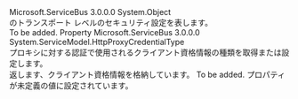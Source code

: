 <Type Name="HttpRelayTransportSecurity" FullName="Microsoft.ServiceBus.HttpRelayTransportSecurity">
  <TypeSignature Language="C#" Value="public sealed class HttpRelayTransportSecurity" />
  <TypeSignature Language="ILAsm" Value=".class public auto ansi sealed beforefieldinit HttpRelayTransportSecurity extends System.Object" />
  <TypeSignature Language="DocId" Value="T:Microsoft.ServiceBus.HttpRelayTransportSecurity" />
  <TypeSignature Language="VB.NET" Value="Public NotInheritable Class HttpRelayTransportSecurity" />
  <TypeSignature Language="F#" Value="type HttpRelayTransportSecurity = class" />
  <AssemblyInfo>
    <AssemblyName>Microsoft.ServiceBus</AssemblyName>
    <AssemblyVersion>3.0.0.0</AssemblyVersion>
  </AssemblyInfo>
  <Base>
    <BaseTypeName>System.Object</BaseTypeName>
  </Base>
  <Interfaces />
  <Docs>
    <summary><see cref="T:Microsoft.ServiceBus.WSHttpRelayBinding" /> のトランスポート レベルのセキュリティ設定を表します。</summary>
    <remarks>To be added.</remarks>
  </Docs>
  <Members>
    <Member MemberName="ProxyCredentialType">
      <MemberSignature Language="C#" Value="public System.ServiceModel.HttpProxyCredentialType ProxyCredentialType { get; set; }" />
      <MemberSignature Language="ILAsm" Value=".property instance valuetype System.ServiceModel.HttpProxyCredentialType ProxyCredentialType" />
      <MemberSignature Language="DocId" Value="P:Microsoft.ServiceBus.HttpRelayTransportSecurity.ProxyCredentialType" />
      <MemberSignature Language="VB.NET" Value="Public Property ProxyCredentialType As HttpProxyCredentialType" />
      <MemberSignature Language="F#" Value="member this.ProxyCredentialType : System.ServiceModel.HttpProxyCredentialType with get, set" Usage="Microsoft.ServiceBus.HttpRelayTransportSecurity.ProxyCredentialType" />
      <MemberType>Property</MemberType>
      <AssemblyInfo>
        <AssemblyName>Microsoft.ServiceBus</AssemblyName>
        <AssemblyVersion>3.0.0.0</AssemblyVersion>
      </AssemblyInfo>
      <ReturnValue>
        <ReturnType>System.ServiceModel.HttpProxyCredentialType</ReturnType>
      </ReturnValue>
      <Docs>
        <summary>プロキシに対する認証で使用されるクライアント資格情報の種類を取得または設定します。</summary>
        <value>返します、<see cref="T:System.ServiceModel.HttpProxyCredentialType" />クライアント資格情報を格納しています。</value>
        <remarks>To be added.</remarks>
        <exception cref="T:System.ArgumentOutOfRangeException">プロパティが未定義の値に設定されています。</exception>
      </Docs>
    </Member>
  </Members>
</Type>